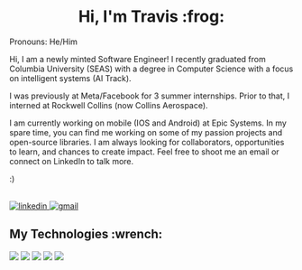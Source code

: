 <h1 align="center">Hi, I'm Travis :frog:</h1>

Pronouns: He/Him

Hi, I am a newly minted Software Engineer! I recently graduated from Columbia University (SEAS) with a degree in Computer Science with a focus on intelligent systems (AI Track).

I was previously at Meta/Facebook for 3 summer internships. Prior to that, I interned at Rockwell Collins (now Collins Aerospace). 

I am currently working on mobile (IOS and Android) at Epic Systems. In my spare time, you can find me working on some of my passion projects and open-source libraries. I am always looking for collaborators, opportunities to learn, and chances to create impact. Feel free to shoot me an email or connect on LinkedIn to talk more. 

:)

<br>
<span>
  <a href="https://www.linkedin.com/in/travis-gibbs-450059195/" target="blank" ><img alt="linkedin" src="https://img.shields.io/badge/LinkedIn-0077B5?style=for-the-badge&logo=linkedin&logoColor=white" /> </a>
   <a href="mailto:travisgibbs.2019@gmail.com" target="blank" ><img alt="gmail" src="https://img.shields.io/badge/Gmail-D14836?style=for-the-badge&logo=gmail&logoColor=white" /> </a>
</span>

<h2>My Technologies :wrench:</h2>
<span>
  <img src="https://img.shields.io/badge/Python-FFD43B?style=for-the-badge&logo=python&logoColor=blue" />
  <img src="https://img.shields.io/badge/TypeScript-007ACC?style=for-the-badge&logo=typescript&logoColor=white" />
  <img src="https://img.shields.io/badge/Android-3DDC84?style=for-the-badge&logo=android&logoColor=white" />
  <img src="https://img.shields.io/badge/Flask-000000?style=for-the-badge&logo=flask&logoColor=white" />
  <img src="https://img.shields.io/badge/React-20232A?style=for-the-badge&logo=react&logoColor=61DAFB" />
  
  
  
  
  

</span>
<br>
